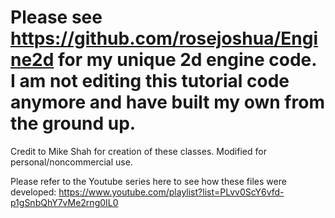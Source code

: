 # Please see https://github.com/rosejoshua/Engine2d for my unique 2d engine code. I am not editing this tutorial code anymore and have built my own from the ground up.

Credit to Mike Shah for creation of these classes. Modified for personal/noncommercial use.

Please refer to the Youtube series here to see how these files were developed: https://www.youtube.com/playlist?list=PLvv0ScY6vfd-p1gSnbQhY7vMe2rng0IL0

